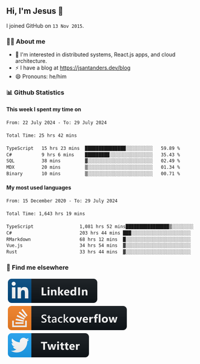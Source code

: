 ## Hi, I'm Jesus 👋

I joined GitHub on `13 Nov 2015`.

<!-- Talking about you -->

### 👨‍💻 About me

- 👦 I'm interested in distributed systems, React.js apps, and cloud architecture.
- ⚡️ I have a blog at <https://jsantanders.dev/blog>
- 😄 Pronouns: he/him

### 📊 Github Statistics

#### This week I spent my time on

<!--START_SECTION:weekly-->

```txt
From: 22 July 2024 - To: 29 July 2024

Total Time: 25 hrs 42 mins

TypeScript   15 hrs 23 mins  ███████████████░░░░░░░░░░   59.89 %
C#           9 hrs 6 mins    █████████░░░░░░░░░░░░░░░░   35.43 %
SQL          38 mins         ▓░░░░░░░░░░░░░░░░░░░░░░░░   02.49 %
MDX          20 mins         ▒░░░░░░░░░░░░░░░░░░░░░░░░   01.34 %
Binary       10 mins         ▒░░░░░░░░░░░░░░░░░░░░░░░░   00.71 %
```

<!--END_SECTION:weekly-->

#### My most used languages

<!--START_SECTION:alltime-->

```txt
From: 15 December 2020 - To: 29 July 2024

Total Time: 1,643 hrs 19 mins

TypeScript                 1,081 hrs 52 mins████████████████▒░░░░░░░░   65.83 %
C#                         203 hrs 44 mins ███░░░░░░░░░░░░░░░░░░░░░░   12.40 %
RMarkdown                  68 hrs 12 mins  █░░░░░░░░░░░░░░░░░░░░░░░░   04.15 %
Vue.js                     34 hrs 54 mins  ▓░░░░░░░░░░░░░░░░░░░░░░░░   02.12 %
Rust                       33 hrs 44 mins  ▓░░░░░░░░░░░░░░░░░░░░░░░░   02.05 %
```

<!--END_SECTION:alltime-->

### 📢 Find me elsewhere

<p>
  <a target="_blank" href="https://linkedin.com/in/jsantanders">
    <img src="https://github.com/jsantanders/jsantanders/blob/master/img/linkedin.svg" alt="LinkedIn" style="vertical-align:top; margin:4px">
  </a>
  
  <a target="_blank" href="https://stackoverflow.com/users/7318331/jesus-santander">
    <img src="https://github.com/jsantanders/jsantanders/blob/master/img/stackoverflow.svg" alt="StackOverflow" style="vertical-align:top; margin:4px">
  </a>
  
  <a target="_blank" href="http://twitter.com/jsantanders">
    <img src="https://github.com/jsantanders/jsantanders/blob/master/img/twitter.svg" alt="Twitter" style="vertical-align:top; margin:4px">
  </a>
</p>
